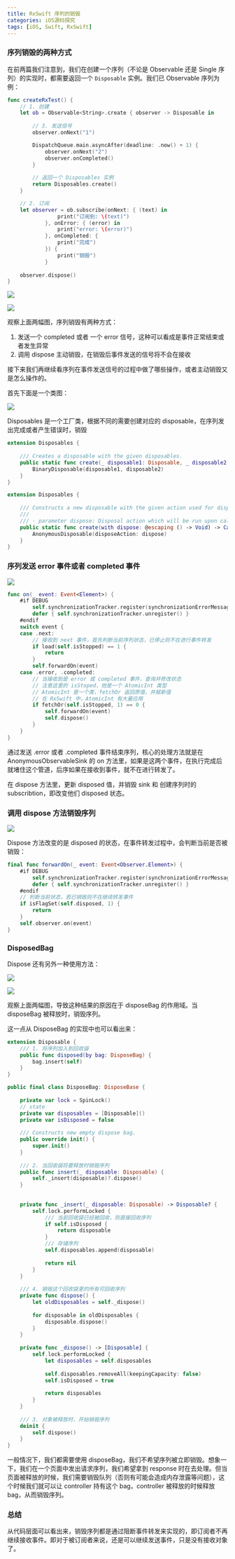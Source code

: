 ```yaml
---
title: RxSwift 序列的销毁
categories: iOS源码探究
tags: [iOS, Swift, RxSwift]
---
```


### 序列销毁的两种方式

在前两篇我们注意到，我们在创建一个序列（不论是 Observable 还是 Single 序列）的实现时，都需要返回一个 `Disposable` 实例。我们已 Observable 序列为例：

<!-- more -->

```swift
func createRxTest() {
    // 1. 创建
    let ob = Observable<String>.create { observer -> Disposable in
        
        // 3. 发送信号
        observer.onNext("1")

        DispatchQueue.main.asyncAfter(deadline: .now() + 1) {
            observer.onNext("2")
            observer.onCompleted()
        }
        
        // 返回一个 Disposables 实例
        return Disposables.create()
    }

    // 2. 订阅
    let observer = ob.subscribe(onNext: { (text) in
                print("订阅到: \(text)")
            }, onError: { (error) in
                print("error: \(error)")
            }, onCompleted: {
                print("完成")
            }) {
                print("销毁")
            }
            
    observer.dispose()
}
```

![](https://pic.imgdb.cn/item/652f910bc458853aefde1927.png)

![](https://pic.imgdb.cn/item/652f910cc458853aefde1a06.png)

观察上面两幅图，序列销毁有两种方式：

1. 发送一个 completed 或者 一个 error 信号，这种可以看成是事件正常结束或者发生异常
2. 调用 dispose 主动销毁，在销毁后事件发送的信号将不会在接收

接下来我们再继续看序列在事件发送信号的过程中做了哪些操作，或者主动销毁又是怎么操作的。

首先下面是一个类图：

![](https://pic.imgdb.cn/item/652f9183c458853aefdf42ec.jpg)

Disposables 是一个工厂类，根据不同的需要创建对应的 disposable，在序列发出完成或者产生错误时，销毁

```swift
extension Disposables {
 
    /// Creates a disposable with the given disposables.
    public static func create(_ disposable1: Disposable, _ disposable2: Disposable) -> Cancelable {
        BinaryDisposable(disposable1, disposable2)
    }
}

extension Disposables {
 
    /// Constructs a new disposable with the given action used for disposal.
    ///
    /// - parameter dispose: Disposal action which will be run upon calling `dispose`.
    public static func create(with dispose: @escaping () -> Void) -> Cancelable {
        AnonymousDisposable(disposeAction: dispose)
    }
}
```

### 序列发送 error 事件或者 completed 事件

![](https://pic.imgdb.cn/item/652f91d7c458853aefe0230a.jpg)

```swift
func on(_ event: Event<Element>) {
    #if DEBUG
        self.synchronizationTracker.register(synchronizationErrorMessage: .default)
        defer { self.synchronizationTracker.unregister() }
    #endif
    switch event {
    case .next:
        // 接收到 next 事件，首先判断当前序列状态，已停止则不在进行事件转发
        if load(self.isStopped) == 1 {
            return
        }
        self.forwardOn(event)
    case .error, .completed:
        // 当接收到是 error 或 completed 事件，查询并修改状态
        // 注意这里的 isStoped，他是一个 AtomicInt 类型
        // AtomicInt 是一个类，fetchOr 返回原值，并赋新值
        // 在 RxSwift 中，AtomicInt 有大量应用
        if fetchOr(self.isStopped, 1) == 0 {
            self.forwardOn(event)
            self.dispose()
        }
    }
}
```

通过发送 .error 或者 .completed 事件结束序列，核心的处理方法就是在 AnonymousObservableSink 的 on 方法里，如果是这两个事件，在执行完成后就堵住这个管道，后序如果在接收到事件，就不在进行转发了。

在 dispose 方法里，更新 disposed 值，并销毁 sink 和 创建序列时的 subscribtion，即改变他们 disposed 状态。

### 调用 dispose 方法销毁序列

![](https://pic.imgdb.cn/item/652f921fc458853aefe0dfe8.jpg)

Dispose 方法改变的是 disposed 的状态，在事件转发过程中，会判断当前是否被销毁：

```swift
final func forwardOn(_ event: Event<Observer.Element>) {
    #if DEBUG
        self.synchronizationTracker.register(synchronizationErrorMessage: .default)
        defer { self.synchronizationTracker.unregister() }
    #endif
    // 判断当前状态，若已销毁则不在继续转发事件
    if isFlagSet(self.disposed, 1) {
        return
    }
    self.observer.on(event)
}
```

### DisposedBag

Dispose 还有另外一种使用方法：

![](https://pic.imgdb.cn/item/652f9617c458853aefeb93d4.png)

![](https://pic.imgdb.cn/item/652f9618c458853aefeb9526.png)

观察上面两幅图，导致这种结果的原因在于 disposeBag 的作用域。当 disposeBag 被释放时，销毁序列。

这一点从 DisposeBag 的实现中也可以看出来：

```swift
extension Disposable {
    /// 1. 将序列加入到回收袋
    public func disposed(by bag: DisposeBag) {
        bag.insert(self)
    }
}

public final class DisposeBag: DisposeBase {
    
    private var lock = SpinLock()
    // state
    private var disposables = [Disposable]()
    private var isDisposed = false
    
    /// Constructs new empty dispose bag.
    public override init() {
        super.init()
    }
 
    /// 2. 当回收袋将要释放时销毁序列
    public func insert(_ disposable: Disposable) {
        self._insert(disposable)?.dispose()
    }
    
    
    private func _insert(_ disposable: Disposable) -> Disposable? {
        self.lock.performLocked {
            /// 当前回收袋已经被回收，则直接回收序列
            if self.isDisposed {
                return disposable
            }
            /// 存储序列
            self.disposables.append(disposable)
 
            return nil
        }
    }
 
    /// 4. 销毁这个回收袋里的所有可回收序列
    private func dispose() {
        let oldDisposables = self._dispose()
 
        for disposable in oldDisposables {
            disposable.dispose()
        }
    }
 
    private func _dispose() -> [Disposable] {
        self.lock.performLocked {
            let disposables = self.disposables
            
            self.disposables.removeAll(keepingCapacity: false)
            self.isDisposed = true
            
            return disposables
        }
    }
    
    /// 3. 对象被释放时，开始销毁序列
    deinit {
        self.dispose()
    }
}
```

一般情况下，我们都需要使用 disposeBag，我们不希望序列被立即销毁。想象一下，我们在一个页面中发出请求序列，我们希望拿到 response 时在去处理。但当页面被释放的时候，我们需要销毁队列（否则有可能会造成内存泄露等问题），这个时候我们就可以让 controller 持有这个 bag，controller 被释放的时候释放 bag，从而销毁序列。

### 总结

从代码层面可以看出来，销毁序列都是通过阻断事件转发来实现的，即订阅者不再继续接收事件。即对于被订阅者来说，还是可以继续发送事件，只是没有接收对象了。